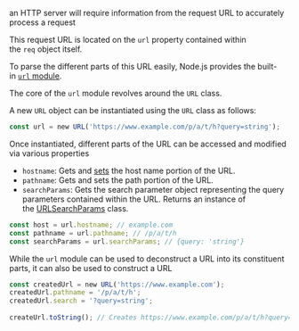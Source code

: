 
an HTTP server will require information from the request URL to accurately process a request

This request URL is located on the `url` property contained within the `req` object itself.

To parse the different parts of this URL easily, Node.js provides the built-in [`url` module](https://nodejs.org/api/url.html).

The core of the `url` module revolves around the `URL` class.

A new `URL` object can be instantiated using the `URL` class as follows:

```js
const url = new URL('https://www.example.com/p/a/t/h?query=string');
```

Once instantiated, different parts of the URL can be accessed and modified via various properties

- `hostname`: Gets and [sets](https://www.codecademy.com/resources/docs/javascript/sets) the host name portion of the URL.
- `pathname`: Gets and sets the path portion of the URL.
- `searchParams`: Gets the search parameter object representing the query parameters contained within the URL. Returns an instance of the [URLSearchParams](https://nodejs.org/docs/latest-v14.x/api/url.html#url_class_urlsearchparams) class.

```js
const host = url.hostname; // example.com  
const pathname = url.pathname; // /p/a/t/h  
const searchParams = url.searchParams; // {query: 'string'}
```

While the `url` module can be used to deconstruct a URL into its constituent parts, it can also be used to construct a URL

```js
const createdUrl = new URL('https://www.example.com');  
createdUrl.pathname = '/p/a/t/h';  
createdUrl.search = '?query=string';  
  
createUrl.toString(); // Creates https://www.example.com/p/a/t/h?query=string
```